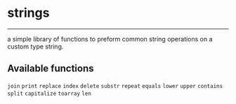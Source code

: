 # strings
---
a simple library of functions to preform common string operations on a custom type string.
## Available functions
`join` `print` `replace` `index` `delete` `substr` `repeat` `equals` `lower` `upper` `contains` `split` `capitalize` `toarray` `len` 
